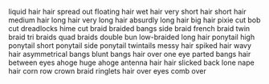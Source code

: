 liquid hair
hair spread out
floating hair
wet hair
very short hair
short hair
medium hair
long hair
very long hair
absurdly long hair
big hair
pixie cut
bob cut
dreadlocks
hime cut
braid
braided bangs
side braid
french braid
twin braid
tri braids
quad braids
double bun
low-braided long hair
ponytail
high ponytail
short ponytail
side ponytail
twintails
messy hair
spiked hair
wavy hair
asymmetrical bangs
blunt bangs
hair over one eye
parted bangs
hair between eyes
ahoge
huge ahoge
antenna hair
hair slicked back
lone nape hair
corn row
crown braid
ringlets
hair over eyes
comb over
